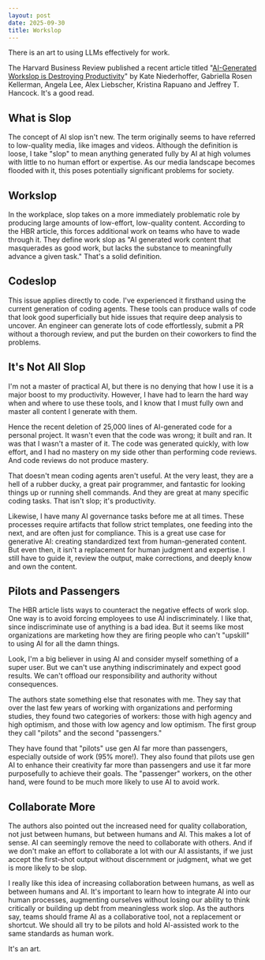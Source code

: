 ```yaml
---
layout: post
date: 2025-09-30
title: Workslop
---
```


There is an art to using LLMs effectively for work.

The Harvard Business Review published a recent article titled "[AI-Generated Workslop is Destroying Productivity](https://hbr.org/2025/09/ai-generated-workslop-is-destroying-productivity)" by Kate Niederhoffer, Gabriella Rosen Kellerman, Angela Lee, Alex Liebscher, Kristina Rapuano and Jeffrey T. Hancock. It's a good read.

## What is Slop

The concept of AI slop isn't new. The term originally seems to have referred to low-quality media, like images and videos. Although the definition is loose, I take "slop" to mean anything generated fully by AI at high volumes with little to no human effort or expertise. As our media landscape becomes flooded with it, this poses potentially significant problems for society.

## Workslop

In the workplace, slop takes on a more immediately problematic role by producing large amounts of low-effort, low-quality content. According to the HBR article, this forces additional work on teams who have to wade through it. They define work slop as "AI generated work content that masquerades as good work, but lacks the substance to meaningfully advance a given task." That's a solid definition.

## Codeslop

This issue applies directly to code. I've experienced it firsthand using the current generation of coding agents. These tools can produce walls of code that look good superficially but hide issues that require deep analysis to uncover. An engineer can generate lots of code effortlessly, submit a PR without a thorough review, and put the burden on their coworkers to find the problems.

## It's Not All Slop

I'm not a master of practical AI, but there is no denying that how I use it is a major boost to my productivity. However, I have had to learn the hard way when and where to use these tools, and I know that I must fully own and master all content I generate with them.

Hence the recent deletion of 25,000 lines of AI-generated code for a personal project. It wasn't even that the code was wrong; it built and ran. It was that I wasn't a master of it. The code was generated quickly, with low effort, and I had no mastery on my side other than performing code reviews. And code reviews do not produce mastery.

That doesn't mean coding agents aren't useful. At the very least, they are a hell of a rubber ducky, a great pair programmer, and fantastic for looking things up or running shell commands. And they are great at many specific coding tasks. That isn't slop; it's productivity.

Likewise, I have many AI governance tasks before me at all times. These processes require artifacts that follow strict templates, one feeding into the next, and are often just for compliance. This is a great use case for generative AI: creating standardized text from human-generated content. But even then, it isn't a replacement for human judgment and expertise. I still have to guide it, review the output, make corrections, and deeply know and own the content.

## Pilots and Passengers

The HBR article lists ways to counteract the negative effects of work slop. One way is to avoid forcing employees to use AI indiscriminately. I like that, since indiscriminate use of anything is a bad idea. But it seems like most organizations are marketing how they are firing people who can't "upskill" to using AI for all the damn things.

Look, I'm a big believer in using AI and consider myself something of a super user. But we can't use anything indiscriminately and expect good results. We can't offload our responsibility and authority without consequences.

The authors state something else that resonates with me. They say that over the last few years of working with organizations and performing studies, they found two categories of workers: those with high agency and high optimism, and those with low agency and low optimism. The first group they call "pilots" and the second "passengers."

They have found that "pilots" use gen AI far more than passengers, especially outside of work (95% more!). They also found that pilots use gen AI to enhance their creativity far more than passengers and use it far more purposefully to achieve their goals. The "passenger" workers, on the other hand, were found to be much more likely to use AI to avoid work.

## Collaborate More

The authors also pointed out the increased need for quality collaboration, not just between humans, but between humans and AI. This makes a lot of sense. AI can seemingly remove the need to collaborate with others. And if we don't make an effort to collaborate a lot with our AI assistants, if we just accept the first-shot output without discernment or judgment, what we get is more likely to be slop.

I really like this idea of increasing collaboration between humans, as well as between humans and AI. It's important to learn how to integrate AI into our human processes, augmenting ourselves without losing our ability to think critically or building up debt from meaningless work slop. As the authors say, teams should frame AI as a collaborative tool, not a replacement or shortcut. We should all try to be pilots and hold AI-assisted work to the same standards as human work.

It's an art.